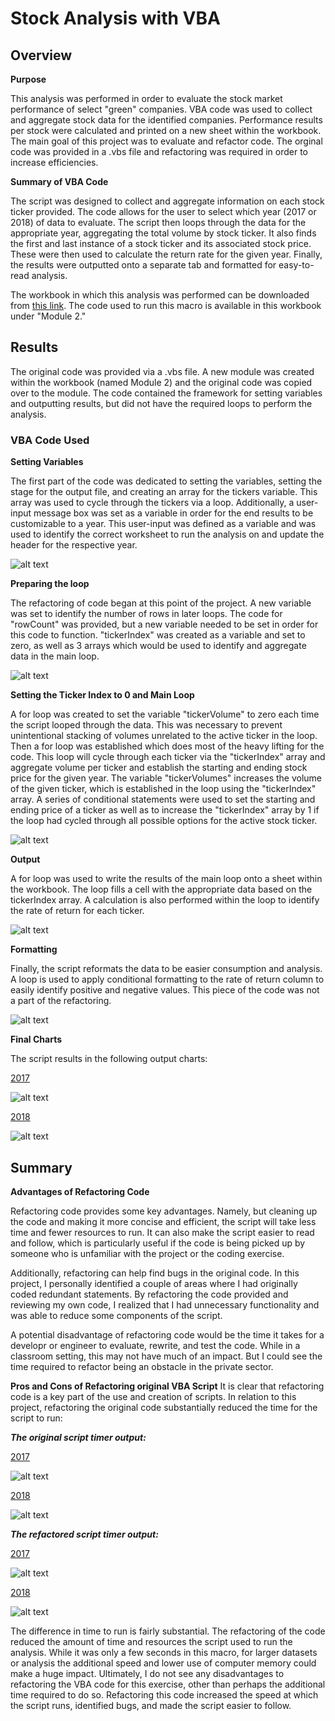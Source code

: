 # Stock Analysis with VBA 
## Overview

**Purpose**

This analysis was performed in order to evaluate the stock market performance of select "green" companies. VBA code was used to collect and aggregate stock data for the identified companies. Performance results per stock were calculated and printed on a new sheet within the workbook. The main goal of this project was to evaluate and refactor code. The orginal code was provided in a .vbs file and refactoring was required in order to increase efficiencies.

**Summary of VBA Code**

The script was designed to collect and aggregate information on each stock ticker provided. The code allows for the user to select which year (2017 or 2018) of data to evaluate. The script then loops through the data for the appropriate year, aggregating the total volume by stock ticker. It also finds the first and last instance of a stock ticker and its associated stock price. These were then used to calculate the return rate for the given year. Finally, the results were outputted onto a separate tab and formatted for easy-to-read analysis.

The workbook in which this analysis was performed can be downloaded from [this link](Challenge/VBA_Challenge.xlsm). The code used to run this macro is available in this workbook under "Module 2."

## Results

The original code was provided via a .vbs file. A new module was created within the workbook (named Module 2) and the original code was copied over to the module. The code contained the framework for setting variables and outputting results, but did not have the required loops to perform the analysis.

### VBA Code Used

**Setting Variables**

The first part of the code was dedicated to setting the variables, setting the stage for the output file, and creating an array for the tickers variable. This array was used to cycle through the tickers via a loop. Additionally, a user-input message box was set as a variable in order for the end results to be customizable to a year. This user-input was defined as a variable and was used to identify the correct worksheet to run the analysis on and update the header for the respective year.

![alt text](https://github.com/sever1sd/stock_analysis/blob/5d38201dbd908dda525fc394eb194cd5cef9a8bd/Challenge/Resources/Code%20sets%20variable.png)

**Preparing the loop**

The refactoring of code began at this point of the project. A new variable was set to identify the number of rows in later loops. The code for "rowCount" was provided, but a new variable needed to be set in order for this code to function. "tickerIndex" was created as a variable and set to zero, as well as 3 arrays which would be used to identify and aggregate data in the main loop.

![alt text](https://github.com/sever1sd/stock_analysis/blob/5d38201dbd908dda525fc394eb194cd5cef9a8bd/Challenge/Resources/Code%20preps%20loop.png)

**Setting the Ticker Index to 0 and Main Loop**

A for loop was created to set the variable "tickerVolume" to zero each time the script looped through the data. This was necessary to prevent unintentional stacking of volumes unrelated to the active ticker in the loop. Then a for loop was established which does most of the heavy lifting for the code. This loop will cycle through each ticker via the "tickerIndex" array and aggregate volume per ticker and establish the starting and ending stock price for the given year. The variable "tickerVolumes" increases the volume of the given ticker, which is established in the loop using the "tickerIndex" array. A series of conditional statements were used to set the starting and ending price of a ticker as well as to increase the "tickerIndex" array by 1 if the loop had cycled through all possible options for the active stock ticker.

![alt text](https://github.com/sever1sd/stock_analysis/blob/e6293ea5b9be4f86a79448f653b80bca8a7dd834/Challenge/Resources/Code%20volumes%20Reset%20and%20Main%20loopv1.4.png)

**Output**

A for loop was used to write the results of the main loop onto a sheet within the workbook. The loop fills a cell with the appropriate data based on the tickerIndex array. A calculation is also performed within the loop to identify the rate of return for each ticker. 

![alt text](https://github.com/sever1sd/stock_analysis/blob/e6293ea5b9be4f86a79448f653b80bca8a7dd834/Challenge/Resources/Code%20Output%20loop.png)

**Formatting**

Finally, the script reformats the data to be easier consumption and analysis. A loop is used to apply conditional formatting to the rate of return column to easily identify positive and negative values. This piece of the code was not a part of the refactoring.

![alt text](https://github.com/sever1sd/stock_analysis/blob/e6293ea5b9be4f86a79448f653b80bca8a7dd834/Challenge/Resources/Code%20Formatting.png)

**Final Charts**

The script results in the following output charts:

  <ins>2017<ins>
  
![alt text](https://github.com/sever1sd/stock_analysis/blob/e6293ea5b9be4f86a79448f653b80bca8a7dd834/Challenge/Resources/2017%20Stock%20Analysis%20Results.png)

  <ins>2018<ins>
  
![alt text](https://github.com/sever1sd/stock_analysis/blob/e6293ea5b9be4f86a79448f653b80bca8a7dd834/Challenge/Resources/2018%20Stock%20Analysis%20Results.png)

## Summary
**Advantages of Refactoring Code**

Refactoring code provides some key advantages. Namely, but cleaning up the code and making it more concise and efficient, the script will take less time and fewer resources to run. It can also make the script easier to read and follow, which is particularly useful if the code is being picked up by someone who is unfamiliar with the project or the coding exercise. 
 
 Additionally, refactoring can help find bugs in the original code. In this project, I personally identified a couple of areas where I had originally coded redundant statements. By refactoring the code provided and reviewing my own code, I realized that I had unnecessary functionality and was able to reduce some components of the script.

A potential disadvantage of refactoring code would be the time it takes for a developr or engineer to evaluate, rewrite, and test the code. While in a classroom setting, this may not have much of an impact. But I could see the time required to refactor being an obstacle in the private sector. 
    
 **Pros and Cons of Refactoring original VBA Script**
 It is clear that refactoring code is a key part of the use and creation of scripts. In relation to this project, refactoring the original code substantially reduced the time for the script to run:
    
 ***The original script timer output:***

  <ins>2017<ins>

![alt text](https://github.com/sever1sd/stock_analysis/blob/e6293ea5b9be4f86a79448f653b80bca8a7dd834/Challenge/Resources/2017%20Original%20Stock%20Analysis%20Script.png)
  
  <ins>2018<ins>
  
![alt text](https://github.com/sever1sd/stock_analysis/blob/e6293ea5b9be4f86a79448f653b80bca8a7dd834/Challenge/Resources/2018%20Original%20Stock%20Analysis%20Script.png)

 ***The refactored script timer output:***

  <ins>2017<ins>

![alt text](https://github.com/sever1sd/stock_analysis/blob/e6293ea5b9be4f86a79448f653b80bca8a7dd834/Challenge/Resources/2017%20Refactored%20Stock%20Analysis%20Script.png)
  
  <ins>2018<ins>
  
![alt text](https://github.com/sever1sd/stock_analysis/blob/e6293ea5b9be4f86a79448f653b80bca8a7dd834/Challenge/Resources/2018%20Refactored%20Stock%20Analysis%20Script.png)
    
 The difference in time to run is fairly substantial. The refactoring of the code reduced the amount of time and resources the script used to run the analysis. While it was only a few seconds in this macro, for larger datasets or analysis the additional speed and lower use of computer memory could make a huge impact. Ultimately, I do not see any disadvantages to refactoring the VBA code for this exercise, other than perhaps the additional time required to do so. Refactoring this code increased the speed at which the script runs, identified bugs, and made the script easier to follow.
    

